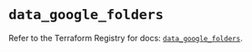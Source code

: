 # `data_google_folders`

Refer to the Terraform Registry for docs: [`data_google_folders`](https://registry.terraform.io/providers/hashicorp/google/5.29.0/docs/data-sources/folders).
